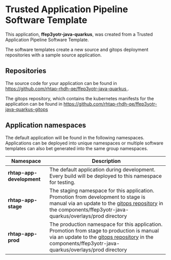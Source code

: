 # Trusted Application Pipeline Software Template

This application, **ffep3yotr-java-quarkus**, was created from a Trusted Application Pipeline Software Template.

The software templates create a new source and gitops deployment repositories with a sample source application. 

## Repositories

The source code for your application can be found in [https://github.com/rhtap-rhdh-qe/ffep3yotr-java-quarkus ](https://github.com/rhtap-rhdh-qe/ffep3yotr-java-quarkus ).
 
The gitops repository, which contains the kubernetes manifests for the application can be found in 
[https://github.com/rhtap-rhdh-qe/ffep3yotr-java-quarkus-gitops ](https://github.com/rhtap-rhdh-qe/ffep3yotr-java-quarkus-gitops ) 

## Application namespaces 

The default application will be found in the following namespaces. Applications can be deployed into unique namespaces or multiple software templates can also bet generated into the same group namespaces.  

|  Namespace   |  Description   |  
| -------- | -------- |   
| **rhtap-app-development** | The default application during development. Every build will be deployed to this namespace for testing. | 
| **rhtap-app-stage** | The staging namespace for this application. Promotion from development to stage is manual via an update to the [gitops repository](https://github.com/rhtap-rhdh-qe/ffep3yotr-java-quarkus-gitops ) in the components/ffep3yotr-java-quarkus/overlays/prod directory |  
| **rhtap-app-prod** | The production namespace for this application. Promotion from stage to production is manual via an update to the [gitops repository](https://github.com/rhtap-rhdh-qe/ffep3yotr-java-quarkus-gitops ) in the components/ffep3yotr-java-quarkus/overlays/prod directory | 